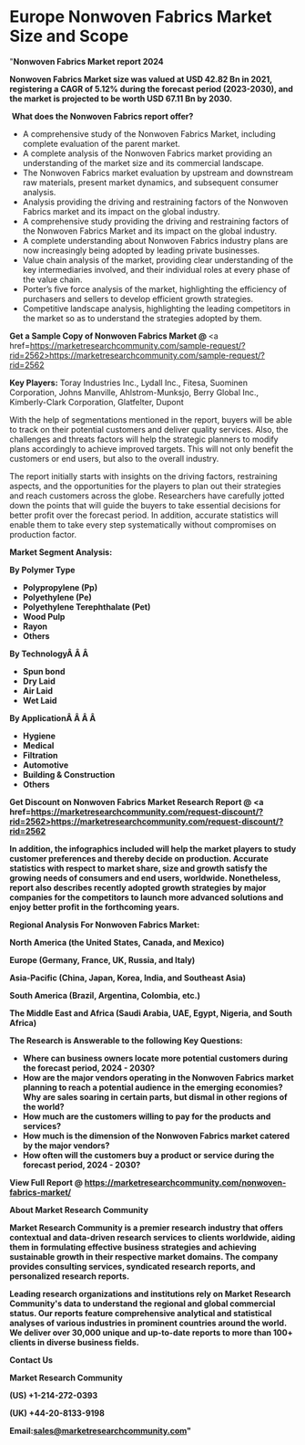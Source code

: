 # Europe Nonwoven Fabrics Market Size and Scope 
"<strong>Nonwoven Fabrics Market report 2024</strong>

<strong>Nonwoven Fabrics Market size was valued at USD 42.82 Bn in 2021, registering a CAGR of 5.12% during the forecast period (2023-2030), and the market is projected to be worth USD 67.11 Bn by 2030.</strong>

 <strong><b>What does the Nonwoven Fabrics report offer?</b></strong>
<ul>
  <li>A comprehensive study of the Nonwoven Fabrics Market, including complete evaluation of the parent market.</li>
  <li>A complete analysis of the Nonwoven Fabrics market providing an understanding of the market size and its commercial landscape.</li>
  <li>The Nonwoven Fabrics market evaluation by upstream and downstream raw materials, present market dynamics, and subsequent consumer analysis.</li>
  <li>Analysis providing the driving and restraining factors of the Nonwoven Fabrics market and its impact on the global industry.</li>
  <li>A comprehensive study providing the driving and restraining factors of the Nonwoven Fabrics Market and its impact on the global industry.</li>
  <li>A complete understanding about Nonwoven Fabrics industry plans are now increasingly being adopted by leading private businesses.</li>
  <li>Value chain analysis of the market, providing clear understanding of the key intermediaries involved, and their individual roles at every phase of the value chain.</li>
  <li>Porter’s five force analysis of the market, highlighting the efficiency of purchasers and sellers to develop efficient growth strategies.</li>
  <li>Competitive landscape analysis, highlighting the leading competitors in the market so as to understand the strategies adopted by them.</li>
</ul>

<strong>Get a Sample Copy of Nonwoven Fabrics Market @ </strong><a href=https://marketresearchcommunity.com/sample-request/?rid=2562><u>https://marketresearchcommunity.com/sample-request/?rid=2562</u></a>

<strong>Key Players:</strong> 
Toray Industries Inc., Lydall Inc., Fitesa, Suominen Corporation, Johns Manville, Ahlstrom-Munksjo, Berry Global Inc., Kimberly-Clark Corporation, Glatfelter, Dupont

With the help of segmentations mentioned in the report, buyers will be able to track on their potential customers and deliver quality services. Also, the challenges and threats factors will help the strategic planners to modify plans accordingly to achieve improved targets. This will not only benefit the customers or end users, but also to the overall industry.

The report initially starts with insights on the driving factors, restraining aspects, and the opportunities for the players to plan out their strategies and reach customers across the globe. Researchers have carefully jotted down the points that will guide the buyers to take essential decisions for better profit over the forecast period. In addition, accurate statistics will enable them to take every step systematically without compromises on production factor.

<strong>Market Segment Analysis:</strong>


<strong><strong>By Polymer Type </strong></h4>
<ul>
 	<li>Polypropylene (Pp)</li>
 	<li>Polyethylene (Pe)</li>
 	<li>Polyethylene Terephthalate (Pet)</li>
 	<li>Wood Pulp</li>
 	<li>Rayon</li>
 	<li>Others</li>
</ul>
<strong><strong>By TechnologyÂ Â Â  </strong></h4>
<ul>
 	<li>Spun bond</li>
 	<li>Dry Laid</li>
 	<li>Air Laid</li>
 	<li>Wet Laid</li>
</ul>
<strong><strong>By ApplicationÂ Â Â Â  </strong></h4>
<ul>
 	<li>Hygiene</li>
 	<li>Medical</li>
 	<li>Filtration</li>
 	<li>Automotive</li>
 	<li>Building &amp; Construction</li>
 	<li>Others</li>
</ul>

<strong>Get Discount on Nonwoven Fabrics Market Research Report @ </b></strong><a href=https://marketresearchcommunity.com/request-discount/?rid=2562><u>https://marketresearchcommunity.com/request-discount/?rid=2562</u></a>

In addition, the infographics included will help the market players to study customer preferences and thereby decide on production. Accurate statistics with respect to market share, size and growth satisfy the growing needs of consumers and end users, worldwide. Nonetheless, report also describes recently adopted growth strategies by major companies for the competitors to launch more advanced solutions and enjoy better profit in the forthcoming years.

<strong>Regional Analysis For Nonwoven Fabrics Market:</strong>

<strong>North America</strong> (the United States, Canada, and Mexico)

<strong>Europe</strong> (Germany, France, UK, Russia, and Italy)

<strong>Asia-Pacific</strong> (China, Japan, Korea, India, and Southeast Asia)

<strong>South America</strong> (Brazil, Argentina, Colombia, etc.)

<strong>The Middle East and Africa</strong> (Saudi Arabia, UAE, Egypt, Nigeria, and South Africa)

<strong>The Research is Answerable to the following Key Questions:</strong>
<ul>
 	<li>Where can business owners locate more potential customers during the forecast period, 2024 - 2030?</li>
 	<li>How are the major vendors operating in the Nonwoven Fabrics market planning to reach a potential audience in the emerging economies? Why are sales soaring in certain parts, but dismal in other regions of the world?</li>
 	<li>How much are the customers willing to pay for the products and services?</li>
 	<li>How much is the dimension of the Nonwoven Fabrics market catered by the major vendors?</li>
 	<li>How often will the customers buy a product or service during the forecast period, 2024 - 2030?</li>
</ul>

<strong>View Full Report @</strong> <a href=https://marketresearchcommunity.com/nonwoven-fabrics-market/>https://marketresearchcommunity.com/nonwoven-fabrics-market/</a>

<strong>About Market Research Community</strong>

Market Research Community is a premier research industry that offers contextual and data-driven research services to clients worldwide, aiding them in formulating effective business strategies and achieving sustainable growth in their respective market domains. The company provides consulting services, syndicated research reports, and personalized research reports.

Leading research organizations and institutions rely on Market Research Community's data to understand the regional and global commercial status. Our reports feature comprehensive analytical and statistical analyses of various industries in prominent countries around the world. We deliver over 30,000 unique and up-to-date reports to more than 100+ clients in diverse business fields.

<strong>Contact Us</strong>

<strong>Market Research Community</strong>

(US) +1-214-272-0393

(UK) +44-20-8133-9198

<strong>Email:</strong>sales@marketresearchcommunity.com"
